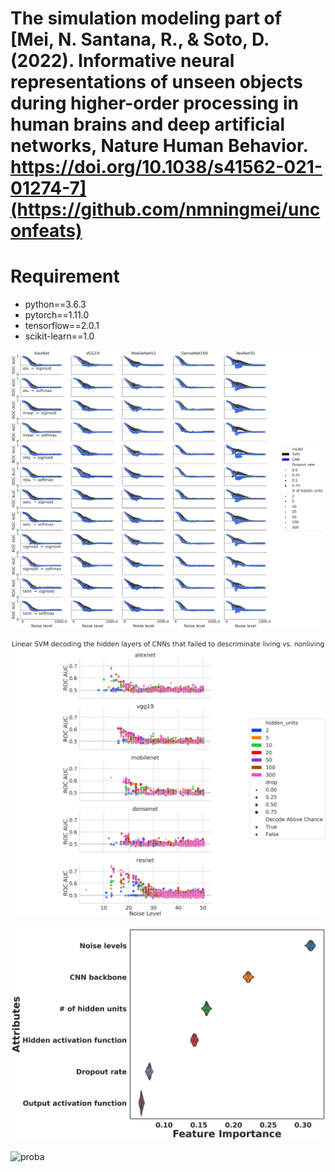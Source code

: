 # The simulation modeling part of [Mei, N. Santana, R., & Soto, D. (2022). Informative neural representations of unseen objects during higher-order processing in human brains and deep artificial networks, Nature Human Behavior. https://doi.org/10.1038/s41562-021-01274-7](https://github.com/nmningmei/unconfeats)

# Requirement

- python==3.6.3
- pytorch==1.11.0
- tensorflow==2.0.1
- scikit-learn==1.0

![performance](https://github.com/nmningmei/agent_models/blob/master/figures/CNN_performance.jpeg)

![decode](https://github.com/nmningmei/agent_models/blob/master/figures/decoding_performance.jpeg)

![featureimportance](https://github.com/nmningmei/agent_models/blob/master/figures/feature%20importance.jpeg)

![proba](https://github.com/nmningmei/agent_models/blob/master/figures/Probablity%20of%20the%20SVM%20being%20able%20to%20decode%20the%20CNN%20when%20CNN%20performs%20at%20chance%20level%2Cjpeg.png)
